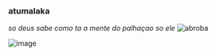 ### atumalaka 
_so deus sabe como ta a mente do palhaçao_
*so ele*
![abroba](https://github.com/nathalySantoss/nathalySantoss/assets/147403653/1d47b1b4-9385-4c07-b2e9-4bfabd5274e6)

![image](https://github.com/nathalySantoss/nathalySantoss/assets/147403653/98af2137-7baf-4a57-86c2-b34847d1f703)

